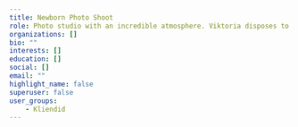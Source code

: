 ```yaml
---
title: Newborn Photo Shoot
role: Photo studio with an incredible atmosphere. Viktoria disposes to herself from the first minute. He can rock and lull any baby, even those who come in a not very good mood 😊 A professional in his field and a very nice person! I advise wholeheartedly!!! (c) Marija Kolossova
organizations: []
bio: ""
interests: []
education: []
social: []
email: ""
highlight_name: false
superuser: false
user_groups:
    - Kliendid
---
```

